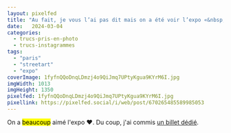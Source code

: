 ```yaml
---
layout: pixelfed
title: "Au fait, je vous l’ai pas dit mais on a été voir l’expo «&nbsp;Seth se la joue&nbsp;» au Musée en herbe, et c’était très TRÈS bien 👍"
date:   2024-03-04
categories: 
  - trucs-pris-en-photo
  - trucs-instagrammes
tags: 
  - "paris"
  - "streetart"
  - "expo"
coverImage: 1fyfnQQoDnqLDmzj4o9QiJmq7UPtyKgua9KYrM6I.jpg
imgWidth: 1013
imgHeight: 1350
pixelfed: 1fyfnQQoDnqLDmzj4o9QiJmq7UPtyKgua9KYrM6I.jpg
pixellink: https://pixelfed.social/i/web/post/670265485589985053
---
```


On a <mark>beaucoup</mark> aimé l'expo <span role="img" aria-hidden=true>❤️</span>. Du coup, j'ai commis <a href="/2024/02/seth-se-la-joue/">un billet dédié</a>.